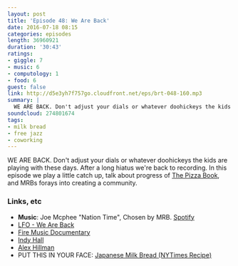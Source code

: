```yaml
---
layout: post
title: 'Episode 48: We Are Back'
date: 2016-07-18 08:15
categories: episodes
length: 36960921
duration: '30:43'
ratings:
- giggle: 7
- music: 6
- computology: 1
- food: 6
guest: false
link: http://d5e3yh7f757go.cloudfront.net/eps/brt-048-160.mp3
summary: |
  WE ARE BACK. Don't adjust your dials or whatever doohickeys the kids are playing with these days. After a long hiatus we're back to recording. In this episode we play a little catch up, talk about progress of The Pizza Book, and MRBs forays into creating a community.
soundcloud: 274801674
tags:
- milk bread
- free jazz
- coworking
---
```

WE ARE BACK. Don't adjust your dials or whatever doohickeys the kids are playing with these days. After a long hiatus we're back to recording. In this episode we play a little catch up, talk about progress of [The Pizza Book](http://make.pizza), and MRBs forays into creating a community.
<!-- more -->

### Links, etc

* <strong>Music</strong>: Joe Mcphee "Nation Time", Chosen by MRB. [Spotify](https://open.spotify.com/track/0qU93nWI5NP7YN0zSoeq8c)
* [LFO - We Are Back](https://www.youtube.com/watch?v=YYX1bHl8WMo)
* [Fire Music Documentary](https://www.kickstarter.com/projects/1887394670/fire-music-a-history-of-the-free-jazz-revolution)
* [Indy Hall](http://www.indyhall.org/)
* [Alex Hillman](http://dangerouslyawesome.com/)
* PUT THIS IN YOUR FACE: [Japanese Milk Bread (NYTimes Recipe)](http://cooking.nytimes.com/recipes/1016275-japanese-milk-bread)



